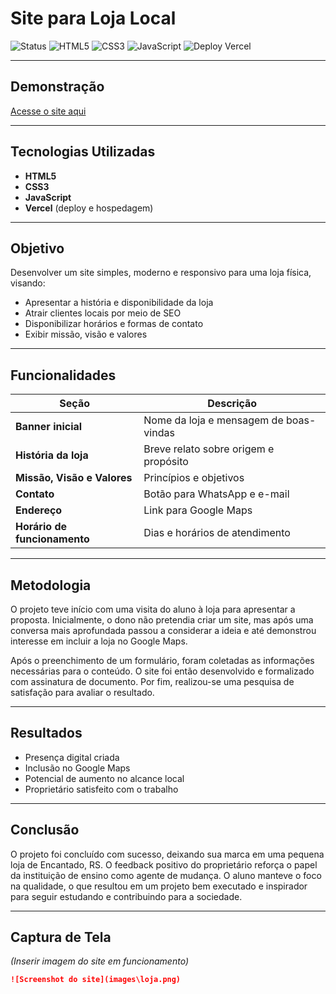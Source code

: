 # **Site para Loja Local**

![Status](https://img.shields.io/badge/status-concluído-brightgreen)
![HTML5](https://img.shields.io/badge/HTML5-orange)
![CSS3](https://img.shields.io/badge/CSS3-blue)
![JavaScript](https://img.shields.io/badge/JavaScript-yellow)
![Deploy Vercel](https://img.shields.io/badge/Deploy-Vercel-black)

---

## **Demonstração**

[Acesse o site aqui](https://jesus-solucao-loja.vercel.app)

---

## **Tecnologias Utilizadas**

* **HTML5**
* **CSS3**
* **JavaScript**
* **Vercel** (deploy e hospedagem)

---

## **Objetivo**

Desenvolver um site simples, moderno e responsivo para uma loja física, visando:

* Apresentar a história e disponibilidade da loja
* Atrair clientes locais por meio de SEO
* Disponibilizar horários e formas de contato
* Exibir missão, visão e valores

---

## **Funcionalidades**

| Seção                        | Descrição                              |
| ---------------------------- | -------------------------------------- |
| **Banner inicial**           | Nome da loja e mensagem de boas-vindas |
| **História da loja**         | Breve relato sobre origem e propósito  |
| **Missão, Visão e Valores**  | Princípios e objetivos                 |
| **Contato**                  | Botão para WhatsApp e e-mail           |
| **Endereço**                 | Link para Google Maps                  |
| **Horário de funcionamento** | Dias e horários de atendimento         |

---

## **Metodologia**

O projeto teve início com uma visita do aluno à loja para apresentar a proposta. Inicialmente, o dono não pretendia criar um site, mas após uma conversa mais aprofundada passou a considerar a ideia e até demonstrou interesse em incluir a loja no Google Maps.

Após o preenchimento de um formulário, foram coletadas as informações necessárias para o conteúdo. O site foi então desenvolvido e formalizado com assinatura de documento. Por fim, realizou-se uma pesquisa de satisfação para avaliar o resultado.

---

## **Resultados**

* Presença digital criada
* Inclusão no Google Maps
* Potencial de aumento no alcance local
* Proprietário satisfeito com o trabalho

---

## **Conclusão**

O projeto foi concluído com sucesso, deixando sua marca em uma pequena loja de Encantado, RS. O feedback positivo do proprietário reforça o papel da instituição de ensino como agente de mudança.
O aluno manteve o foco na qualidade, o que resultou em um projeto bem executado e inspirador para seguir estudando e contribuindo para a sociedade.

---

## **Captura de Tela**

*(Inserir imagem do site em funcionamento)*

```markdown
![Screenshot do site](images\loja.png)
```
